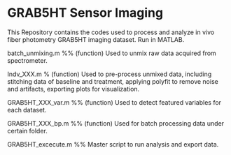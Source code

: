 # GRAB5HT Sensor Imaging
This Repository contains the codes used to process and analyze in vivo fiber photometry GRAB5HT imaging dataset. Run in MATLAB.  

batch_unmixing.m	%% (function) Used to unmix raw data acquired from spectrometer. 

Indv_XXX.m	% (function) Used to pre-process unmixed data, including stitching data of baseline and treatment, applying polyfit to remove noise and artifacts, exporting plots for visualization.  	

GRAB5HT_XXX_var.m %% (function) Used to detect featured variables for each dataset.

GRAB5HT_XXX_bp.m %% (function) Used for batch processing data under certain folder.

GRAB5HT_excecute.m %% Master script to run analysis and export data. 

